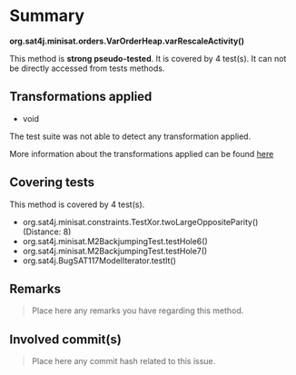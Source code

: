 # Summary
**org.sat4j.minisat.orders.VarOrderHeap.varRescaleActivity()**

This method is **strong pseudo-tested**.
It is covered by 4 test(s). It can not be directly accessed from tests methods.


## Transformations applied

- void


The test suite was not able to detect any transformation applied.

More information about the transformations applied can be found [here](https://github.com/STAMP-project/pitest-descartes)

## Covering tests
This method is covered by 4 test(s).
* org.sat4j.minisat.constraints.TestXor.twoLargeOppositeParity() (Distance: 8)
* org.sat4j.minisat.M2BackjumpingTest.testHole6()
* org.sat4j.minisat.M2BackjumpingTest.testHole7()
* org.sat4j.BugSAT117ModelIterator.testIt()


## Remarks
> Place here any remarks you have regarding this method.

## Involved commit(s)

> Place here any commit hash related to this issue.
